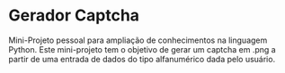 # Gerador Captcha

Mini-Projeto pessoal para ampliação de conhecimentos na linguagem Python. Este mini-projeto tem o objetivo de gerar um captcha em .png a partir de uma entrada de dados do tipo alfanumérico dada pelo usuário.
